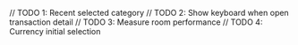// TODO 1: Recent selected category
// TODO 2: Show keyboard when open transaction detail
// TODO 3: Measure room performance
// TODO 4: Currency initial selection
